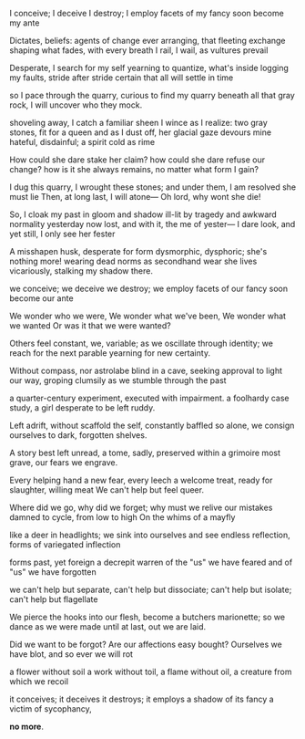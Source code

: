 
I conceive; I deceive
I destroy; I employ
facets of my fancy
soon become my ante

Dictates, beliefs: agents of change
ever arranging, that fleeting exchange
shaping what fades, with every breath
I rail, I wail, as vultures prevail

Desperate, I search for my self
yearning to quantize, what's inside
logging my faults, stride after stride
certain that all will settle in time

so I pace through the quarry,
curious to find my quarry
beneath all that gray rock,
I will uncover who they mock.

shoveling away, I catch a familiar sheen
I wince as I realize: two gray stones, fit for a queen
and as I dust off, her glacial gaze devours mine
hateful, disdainful; a spirit cold as rime

How could she dare stake her claim?
how could she dare refuse our change?
how is it she always remains,
no matter what form I gain?

I dug this quarry, I wrought these stones;
and under them, I am resolved she must lie
Then, at long last, I will atone—
Oh lord, why wont she die!

So, I cloak my past in gloom and shadow
ill-lit by tragedy and awkward normality
yesterday now lost, and with it, the me of yester—
I dare look, and yet still, I only see her fester

A misshapen husk, desperate for form
dysmorphic, dysphoric; she's nothing more!
wearing dead norms as secondhand wear
she lives vicariously, stalking my shadow there.

we conceive; we deceive
we destroy; we employ
facets of our fancy
soon become our ante

We wonder who we were,
We wonder what we've been,
We wonder what we wanted
Or was it that we were wanted?

Others feel constant, we, variable;
as we oscillate through identity;
we reach for the next parable
yearning for new certainty.

Without compass, nor astrolabe
blind in a cave, seeking approval
to light our way, groping clumsily
as we stumble through the past

a quarter-century experiment,
executed with impairment.
a foolhardy case study,
a girl desperate to be left ruddy.

Left adrift, without scaffold
the self, constantly baffled
so alone, we consign ourselves
to dark, forgotten shelves.

A story best left unread,
a tome, sadly, preserved
within a grimoire most grave,
our fears we engrave.

Every helping hand a new fear,
every leech a welcome treat,
ready for slaughter, willing meat
We can't help but feel queer.

Where did we go, why did we forget;
why must we relive our mistakes
damned to cycle, from low to high
On the whims of a mayfly

like a deer in headlights;
we sink into ourselves
and see endless reflection,
forms of variegated inflection

forms past, yet foreign
a decrepit warren
of the "us" we have feared
and of "us" we have forgotten
  
we can't help but separate,
can't help but dissociate;
can't help but isolate;
can't help but flagellate

We pierce the hooks into our flesh,
become a butchers marionette;
so we dance as we were made
until at last, out we are laid.

Did we want to be forgot?
Are our affections easy bought?
Ourselves we have blot,
and so ever we will rot

a flower without soil
a work without toil,
a flame without oil,
a creature from which we recoil

it conceives; it deceives
it destroys; it employs
a shadow of its fancy
a victim of sycophancy,

**no more**.